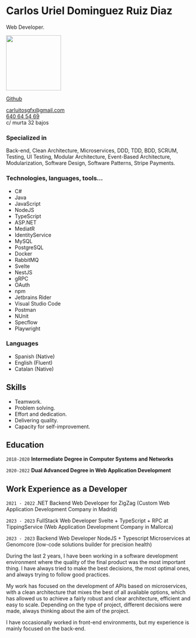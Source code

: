 # Carlos Uriel Dominguez Ruiz Diaz

Web Developer.

<img src="https://i.postimg.cc/GpxFf5pq/Carlos-2022.png" height="150">



[Github](https://github.com/Charlos16v)
<div id="webaddress">
<a href="mailto:carluitosgfx@gmail.com">carluitosgfx@gmail.com</a>
<br>
<a href="tel:640645469">640 64 54 69</a>
</div>
<a>c/ murta 32 bajos</a>
</div>



### Specialized in

Back-end, Clean Architecture, Microservices, DDD, TDD, BDD, SCRUM, Testing, UI Testing, Modular Architecture, Event-Based Architecture, Modularization, Software Design, Software Patterns, Stripe Payments.

### Technologies, languages, tools...

- C#
- Java
- JavaScript
- NodeJS
- TypeScript
- ASP.NET
- MediatR
- IdentityService
- MySQL
- PostgreSQL
- Docker
- RabbitMQ
- Svelte
- NestJS
- gRPC
- OAuth
- npm
- Jetbrains Rider
- Visual Studio Code
- Postman
- NUnit
- Specflow
- Playwright

### Languages

- Spanish (Native)
- English (Fluent)
- Catalan (Native)

## Skills

- Teamwork.
- Problem solving.
- Effort and dedication.
- Delivering quality.
- Capacity for self-improvement.

## Education

`2018-2020`
__Intermediate Degree in Computer Systems and Networks__

`2020-2022`
__Dual Advanced Degree in Web Application Development__

## Work Experience as a Developer

`2021 - 2022`
.NET Backend Web Developer for ZigZag (Custom Web Application Development Company in Madrid)

`2023 - 2023`
FullStack Web Developer Svelte + TypeScript + RPC at TippingService (Web Application Development Company in Mallorca)

`2023 - 2023`
Backend Web Developer NodeJS + Typescript Microservices at Genomcore (low-code solutions builder for precision health)

During the last 2 years, I have been working in a software development environment where the quality of the final product was the most important thing. I have always tried to make the best decisions, the most optimal ones, and always trying to follow good practices.

My work has focused on the development of APIs based on microservices, with a clean architecture that mixes the best of all available options, which has allowed us to achieve a fairly robust and clear architecture, efficient and easy to scale. Depending on the type of project, different decisions were made, always thinking about the aim of the project.

I have occasionally worked in front-end environments, but my experience is mainly focused on the back-end.
